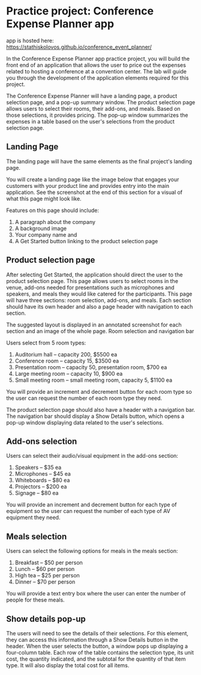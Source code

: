 # Practice project: Conference Expense Planner app

app is hosted here: https://stathiskolovos.github.io/conference_event_planner/

In the Conference Expense Planner app practice project, you will build the front end of an application that allows the user to price out the expenses related to hosting a conference at a convention center. The lab will guide you through the development of the application elements required for this project.

The Conference Expense Planner will have a landing page, a product selection page, and a pop-up summary window. The product selection page allows users to select their rooms, their add-ons, and meals. Based on those selections, it provides pricing. The pop-up window summarizes the expenses in a table based on the user's selections from the product selection page.

<h2>Landing Page</h2>

The landing page will have the same elements as the final project's landing page.

You will create a landing page like the image below that engages your customers with your product line and provides entry into the main application. See the screenshot at the end of this section for a visual of what this page might look like.

Features on this page should include:
1. A paragraph about the company
2. A background image
3. Your company name and
4. A Get Started button linking to the product selection page

<h2>Product selection page</h2>

After selecting Get Started, the application should direct the user to the product selection page. This page allows users to select rooms in the venue, add-ons needed for presentations such as microphones and speakers, and meals they would like catered for the participants. This page will have three sections: room selection, add-ons, and meals. Each section should have its own header and also a page header with navigation to each section.

The suggested layout is displayed in an annotated screenshot for each section and an image of the whole page.
Room selection and navigation bar

Users select from 5 room types:
1. Auditorium hall – capacity 200, $5500 ea
2. Conference room – capacity 15, $3500 ea
3. Presentation room – capacity 50, presentation room, $700 ea
4. Large meeting room – capacity 10, $900 ea
5. Small meeting room – small meeting room, capacity 5, $1100 ea

You will provide an increment and decrement button for each room type so the user can request the number of each room type they need.

The product selection page should also have a header with a navigation bar. The navigation bar should display a Show Details button, which opens a pop-up window displaying data related to the user's selections.

<h2>Add-ons selection</h2>

Users can select their audio/visual equipment in the add-ons section:
1. Speakers – $35 ea
2. Microphones – $45 ea
3. Whiteboards – $80 ea
4. Projectors – $200 ea
5. Signage – $80 ea

You will provide an increment and decrement button for each type of equipment so the user can request the number of each type of AV equipment they need.

<h2>Meals selection</h2>

Users can select the following options for meals in the meals section:
1. Breakfast – $50 per person
2. Lunch – $60 per person
3. High tea – $25 per person
4. Dinner – $70 per person

You will provide a text entry box where the user can enter the number of people for these meals.

<h2>Show details pop-up</h2>

The users will need to see the details of their selections. For this element, they can access this information through a Show Details button in the header. When the user selects the button, a window pops up displaying a four-column table. Each row of the table contains the selection type, its unit cost, the quantity indicated, and the subtotal for the quantity of that item type. It will also display the total cost for all items.
